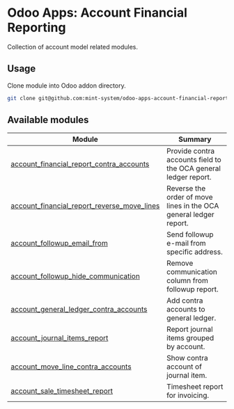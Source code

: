 # Odoo Apps: Account Financial Reporting

Collection of account model related modules.

## Usage

Clone module into Odoo addon directory.

```bash
git clone git@github.com:mint-system/odoo-apps-account-financial-reporting.git ./addons/account_financial_reporting
```

## Available modules

| Module | Summary |
| --- | --- |
| [account_financial_report_contra_accounts](account_financial_report_contra_accounts) |         Provide contra accounts field to the OCA general ledger report. |
| [account_financial_report_reverse_move_lines](account_financial_report_reverse_move_lines) |         Reverse the order of move lines in the OCA general ledger report. |
| [account_followup_email_from](account_followup_email_from) |         Send followup e-mail from specific address. |
| [account_followup_hide_communication](account_followup_hide_communication) |         Remove communication column from followup report. |
| [account_general_ledger_contra_accounts](account_general_ledger_contra_accounts) |         Add contra accounts to general ledger. |
| [account_journal_items_report](account_journal_items_report) |         Report journal items grouped by account. |
| [account_move_line_contra_accounts](account_move_line_contra_accounts) |         Show contra account of journal item. |
| [account_sale_timesheet_report](account_sale_timesheet_report) |         Timesheet report for invoicing. |
